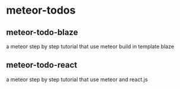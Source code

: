 # meteor-todos

## meteor-todo-blaze
a meteor step by step tutorial that use meteor build in template blaze

## meteor-todo-react
a meteor step by step tutorial that use meteor and react.js
